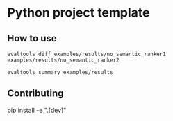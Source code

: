 # Python project template


## How to use


```
evaltools diff examples/results/no_semantic_ranker1 examples/results/no_semantic_ranker2
```

<!-- insert image -->


```
evaltools summary examples/results
```

<!-- insert image -->


## Contributing

pip install -e ".[dev]"